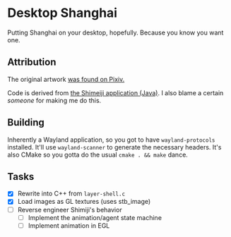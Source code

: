 # Desktop Shanghai
Putting Shanghai on your desktop, hopefully.
Because you know you want one.

## Attribution
The original artwork [was found on Pixiv.](https://www.pixiv.net/en/artworks/14618579)

Code is derived from [the Shimeiji application (Java)](https://web.archive.org/web/20160715043803/http://www.group-finity.com/Shimeji/).
I also blame a certain *someone* for making me do this.

## Building
Inherently a Wayland application, so you got to have `wayland-protocols` installed. It'll use `wayland-scanner` to generate the necessary headers.
It's also CMake so you gotta do the usual `cmake . && make` dance.

## Tasks
- [x] Rewrite into C++ from `layer-shell.c`
- [x] Load images as GL textures (uses stb_image)
- [ ] Reverse engineer Shimiji's behavior
  - [ ] Implement the animation/agent state machine
  - [ ] Implement animation in EGL

